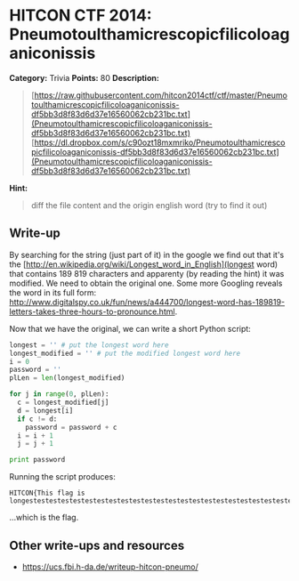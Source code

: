# HITCON CTF 2014: Pneumotoulthamicrescopicfilicoloaganiconissis

**Category:** Trivia
**Points:** 80
**Description:**

> [https://raw.githubusercontent.com/hitcon2014ctf/ctf/master/Pneumotoulthamicrescopicfilicoloaganiconissis-df5bb3d8f83d6d37e16560062cb231bc.txt](Pneumotoulthamicrescopicfilicoloaganiconissis-df5bb3d8f83d6d37e16560062cb231bc.txt)
> [https://dl.dropbox.com/s/c90ozt18mxmriko/Pneumotoulthamicrescopicfilicoloaganiconissis-df5bb3d8f83d6d37e16560062cb231bc.txt](Pneumotoulthamicrescopicfilicoloaganiconissis-df5bb3d8f83d6d37e16560062cb231bc.txt)

**Hint:**

> diff the file content and the origin english word (try to find it out)

## Write-up

By searching for the string (just part of it) in the google we find out that it's the [http://en.wikipedia.org/wiki/Longest_word_in_English](longest word) that contains 189 819 characters and apparenty (by reading the hint) it was modified. We need to obtain the original one. Some more Googling reveals the word in its full form: <http://www.digitalspy.co.uk/fun/news/a444700/longest-word-has-189819-letters-takes-three-hours-to-pronounce.html>.

Now that we have the original, we can write a short Python script:

```python
longest = '' # put the longest word here
longest_modified = '' # put the modified longest word here
i = 0
password = ''
plLen = len(longest_modified)

for j in range(0, plLen):
  c = longest_modified[j]
  d = longest[i]
  if c != d:
    password = password + c
  i = i + 1
  j = j + 1

print password
```

Running the script produces:

```
HITCON{This flag is longestestestestestestestestestestestestestestestestestestestestestestestestestest!!!}
```

…which is the flag.

## Other write-ups and resources

* <https://ucs.fbi.h-da.de/writeup-hitcon-pneumo/>
